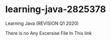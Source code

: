 # learning-java-2825378
Learning Java (REVISION Q1 2020)


There is no Any Excersise File In This link 
